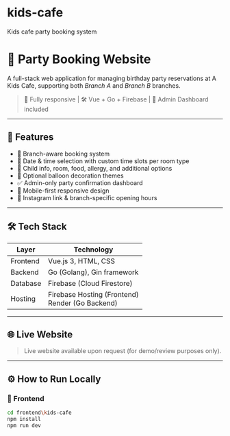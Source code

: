 # kids-cafe
Kids cafe party booking system 

# 🎉 Party Booking Website

A full-stack web application for managing birthday party reservations at A Kids Cafe, supporting both *Branch A* and *Branch B* branches.

> 📱 Fully responsive | 🛠️ Vue + Go + Firebase | 🎈 Admin Dashboard included

---

## 🚀 Features

- 📍 Branch-aware booking system
- 📅 Date & time selection with custom time slots per room type
- 🧒 Child info, room, food, allergy, and additional options
- 🎈 Optional balloon decoration themes
- ✅ Admin-only party confirmation dashboard
- 📱 Mobile-first responsive design
- 🔗 Instagram link & branch-specific opening hours

---

## 🛠️ Tech Stack

| Layer      | Technology                |
|------------|---------------------------|
| Frontend   | Vue.js 3, HTML, CSS       |
| Backend    | Go (Golang), Gin framework|
| Database   | Firebase (Cloud Firestore)|
| Hosting    | Firebase Hosting (Frontend)<br>Render (Go Backend) |

---

## 🌐 Live Website

> Live website available upon request (for demo/review purposes only).

---

## ⚙️ How to Run Locally

### 🔧 Frontend

```bash
cd frontend\kids-cafe
npm install
npm run dev
